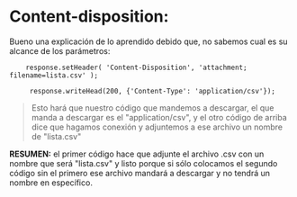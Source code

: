 
# Content-disposition:

Bueno una explicación de lo aprendido debido que, no sabemos cual es su alcance de los parámetros:

~~~
    response.setHeader( 'Content-Disposition', 'attachment; filename=lista.csv' );

     response.writeHead(200, {'Content-Type': 'application/csv'});
~~~

> Esto hará que nuestro código que mandemos a descargar, el que manda a descargar es el "application/csv", y el otro código de arriba dice que hagamos conexión y adjuntemos a ese archivo un nombre de "lista.csv"

**RESUMEN:** el primer código hace que adjunte el archivo .csv con un nombre que será "lista.csv" y listo porque si sólo colocamos el segundo código sin el primero ese archivo mandará a descargar y no tendrá un nombre en específico.